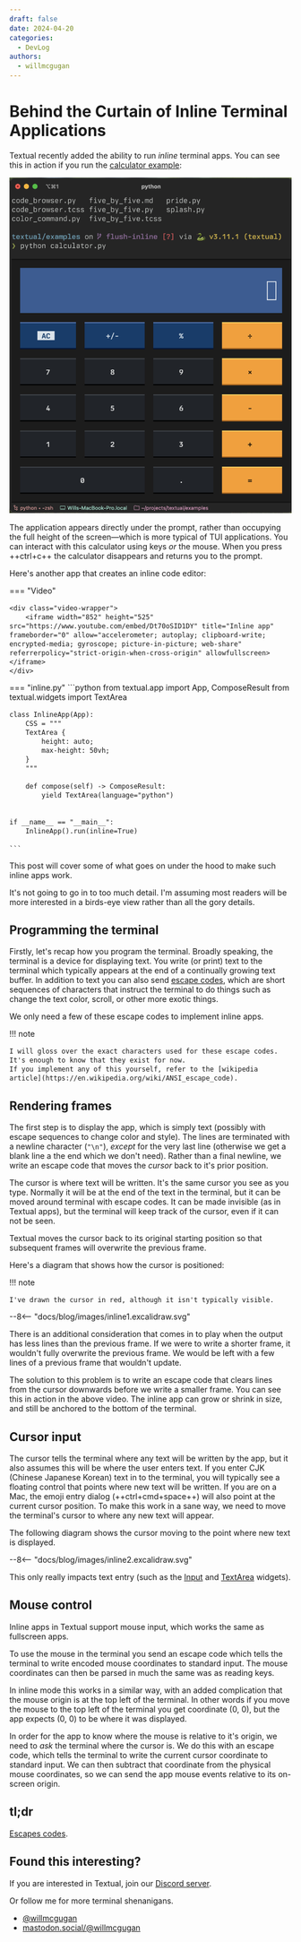 ```yaml
---
draft: false
date: 2024-04-20
categories:
  - DevLog
authors:
  - willmcgugan
---
```


# Behind the Curtain of Inline Terminal Applications

Textual recently added the ability to run *inline* terminal apps.
You can see this in action if you run the [calculator example](https://github.com/Textualize/textual/blob/main/examples/calculator.py):

![Inline Calculator](../images/calcinline.png)

The application appears directly under the prompt, rather than occupying the full height of the screen&mdash;which is more typical of TUI applications.
You can interact with this calculator using keys *or* the mouse.
When you press ++ctrl+c++ the calculator disappears and returns you to the prompt.

Here's another app that creates an inline code editor:

=== "Video"

    <div class="video-wrapper">
        <iframe width="852" height="525" src="https://www.youtube.com/embed/Dt70oSID1DY" title="Inline app" frameborder="0" allow="accelerometer; autoplay; clipboard-write; encrypted-media; gyroscope; picture-in-picture; web-share" referrerpolicy="strict-origin-when-cross-origin" allowfullscreen></iframe>
    </div>


=== "inline.py"
    ```python
    from textual.app import App, ComposeResult
    from textual.widgets import TextArea


    class InlineApp(App):
        CSS = """
        TextArea {
            height: auto;
            max-height: 50vh;
        }
        """

        def compose(self) -> ComposeResult:
            yield TextArea(language="python")


    if __name__ == "__main__":
        InlineApp().run(inline=True)

    ```

This post will cover some of what goes on under the hood to make such inline apps work.

It's not going to go in to too much detail.
I'm assuming most readers will be more interested in a birds-eye view rather than all the gory details.

<!-- more -->

## Programming the terminal

Firstly, let's recap how you program the terminal.
Broadly speaking, the terminal is a device for displaying text.
You write (or print) text to the terminal which typically appears at the end of a continually growing text buffer.
In addition to text you can also send [escape codes](https://en.wikipedia.org/wiki/ANSI_escape_code), which are short sequences of characters that instruct the terminal to do things such as change the text color, scroll, or other more exotic things.

We only need a few of these escape codes to implement inline apps.

!!! note

    I will gloss over the exact characters used for these escape codes.
    It's enough to know that they exist for now.
    If you implement any of this yourself, refer to the [wikipedia article](https://en.wikipedia.org/wiki/ANSI_escape_code).

## Rendering frames

The first step is to display the app, which is simply text (possibly with escape sequences to change color and style).
The lines are terminated with a newline character (`"\n"`), *except* for the very last line (otherwise we get a blank line a the end which we don't need).
Rather than a final newline, we write an escape code that moves the *cursor* back to it's prior position.

The cursor is where text will be written.
It's the same cursor you see as you type.
Normally it will be at the end of the text in the terminal, but it can be moved around terminal with escape codes.
It can be made invisible (as in Textual apps), but the terminal will keep track of the cursor, even if it can not be seen.

Textual moves the cursor back to its original starting position so that subsequent frames will overwrite the previous frame.

Here's a diagram that shows how the cursor is positioned:

!!! note

    I've drawn the cursor in red, although it isn't typically visible.


<div class="excalidraw">
--8<-- "docs/blog/images/inline1.excalidraw.svg"
</div>


There is an additional consideration that comes in to play when the output has less lines than the previous frame.
If we were to write a shorter frame, it wouldn't fully overwrite the previous frame.
We would be left with a few lines of a previous frame that wouldn't update.

The solution to this problem is to write an escape code that clears lines from the cursor downwards before we write a smaller frame.
You can see this in action in the above video.
The inline app can grow or shrink in size, and still be anchored to the bottom of the terminal.

## Cursor input

The cursor tells the terminal where any text will be written by the app, but it also assumes this will be where the user enters text.
If you enter CJK (Chinese Japanese Korean) text in to the terminal, you will typically see a floating control that points where new text will be written.
If you are on a Mac, the emoji entry dialog (++ctrl+cmd+space++) will also point at the current cursor position. To make this work in a sane way, we need to move the terminal's cursor to where any new text will appear.

The following diagram shows the cursor moving to the point where new text is displayed.

<div class="excalidraw">
--8<-- "docs/blog/images/inline2.excalidraw.svg"
</div>

This only really impacts text entry (such as the [Input](https://textual.textualize.io/widget_gallery/#input) and [TextArea](https://textual.textualize.io/widget_gallery/#textarea) widgets).

## Mouse control

Inline apps in Textual support mouse input, which works the same as fullscreen apps.

To use the mouse in the terminal you send an escape code which tells the terminal to write encoded mouse coordinates to standard input.
The mouse coordinates can then be parsed in much the same was as reading keys.

In inline mode this works in a similar way, with an added complication that the mouse origin is at the top left of the terminal.
In other words if you move the mouse to the top left of the terminal you get coordinate (0, 0), but the app expects (0, 0) to be where it was displayed.

In order for the app to know where the mouse is relative to it's origin, we need to *ask* the terminal where the cursor is.
We do this with an escape code, which tells the terminal to write the current cursor coordinate to standard input.
We can then subtract that coordinate from the physical mouse coordinates, so we can send the app mouse events relative to its on-screen origin.


## tl;dr

[Escapes codes](https://en.wikipedia.org/wiki/ANSI_escape_code).

## Found this interesting?

If you are interested in Textual, join our [Discord server](https://discord.gg/Enf6Z3qhVr).

Or follow me for more terminal shenanigans.

- [@willmcgugan](https://twitter.com/willmcgugan)
- [mastodon.social/@willmcgugan](https://mastodon.social/@willmcgugan)
